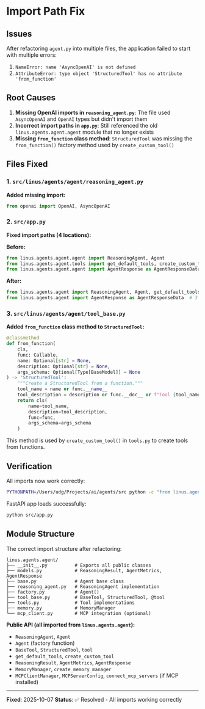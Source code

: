 # Import Path Fix

## Issues
After refactoring `agent.py` into multiple files, the application failed to start with multiple errors:

1. `NameError: name 'AsyncOpenAI' is not defined`
2. `AttributeError: type object 'StructuredTool' has no attribute 'from_function'`

## Root Causes
1. **Missing OpenAI imports in `reasoning_agent.py`**: The file used `AsyncOpenAI` and `OpenAI` types but didn't import them
2. **Incorrect import paths in `app.py`**: Still referenced the old `linus.agents.agent.agent` module that no longer exists
3. **Missing `from_function` class method**: `StructuredTool` was missing the `from_function()` factory method used by `create_custom_tool()`

## Files Fixed

### 1. `src/linus/agents/agent/reasoning_agent.py`
**Added missing import:**
```python
from openai import OpenAI, AsyncOpenAI
```

### 2. `src/app.py`
**Fixed import paths (4 locations):**

**Before:**
```python
from linus.agents.agent.agent import ReasoningAgent, Agent
from linus.agents.agent.tools import get_default_tools, create_custom_tool
from linus.agents.agent.agent import AgentResponse as AgentResponseData  # 3 occurrences
```

**After:**
```python
from linus.agents.agent import ReasoningAgent, Agent, get_default_tools, create_custom_tool
from linus.agents.agent import AgentResponse as AgentResponseData  # 3 occurrences
```

### 3. `src/linus/agents/agent/tool_base.py`
**Added `from_function` class method to `StructuredTool`:**

```python
@classmethod
def from_function(
    cls,
    func: Callable,
    name: Optional[str] = None,
    description: Optional[str] = None,
    args_schema: Optional[Type[BaseModel]] = None
) -> 'StructuredTool':
    """Create a StructuredTool from a function."""
    tool_name = name or func.__name__
    tool_description = description or func.__doc__ or f"Tool {tool_name}"
    return cls(
        name=tool_name,
        description=tool_description,
        func=func,
        args_schema=args_schema
    )
```

This method is used by `create_custom_tool()` in `tools.py` to create tools from functions.

## Verification

All imports now work correctly:
```bash
PYTHONPATH=/Users/udg/Projects/ai/agents/src python -c "from linus.agents.agent import ReasoningAgent, Agent, get_default_tools, create_custom_tool; print('✅ All imports working')"
```

FastAPI app loads successfully:
```bash
python src/app.py
```

## Module Structure

The correct import structure after refactoring:

```
linus.agents.agent/
├── __init__.py          # Exports all public classes
├── models.py            # ReasoningResult, AgentMetrics, AgentResponse
├── base.py              # Agent base class
├── reasoning_agent.py   # ReasoningAgent implementation
├── factory.py           # Agent()
├── tool_base.py         # BaseTool, StructuredTool, @tool
├── tools.py             # Tool implementations
├── memory.py            # MemoryManager
└── mcp_client.py        # MCP integration (optional)
```

**Public API (all imported from `linus.agents.agent`):**
- `ReasoningAgent`, `Agent`
- `Agent` (factory function)
- `BaseTool`, `StructuredTool`, `tool`
- `get_default_tools`, `create_custom_tool`
- `ReasoningResult`, `AgentMetrics`, `AgentResponse`
- `MemoryManager`, `create_memory_manager`
- `MCPClientManager`, `MCPServerConfig`, `connect_mcp_servers` (if MCP installed)

---

**Fixed**: 2025-10-07
**Status**: ✅ Resolved - All imports working correctly

